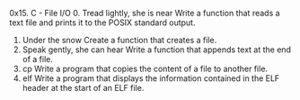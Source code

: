 0x15. C - File I/O
0. Tread lightly, she is near
Write a function that reads a text file and prints it to the POSIX standard output.
1. Under the snow
Create a function that creates a file.
2. Speak gently, she can hear
Write a function that appends text at the end of a file.
3. cp
Write a program that copies the content of a file to another file.
4. elf
Write a program that displays the information contained in the ELF header at the start of an ELF file.

